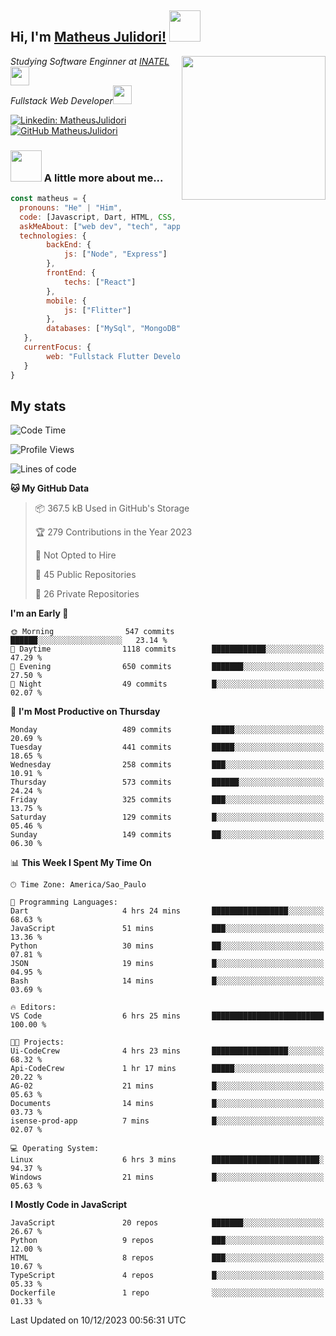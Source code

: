 <h2> Hi, I'm <a href="https://matheusjulidori.github.io" target="_blank">Matheus Julidori!</a> <img src="https://media.giphy.com/media/12oufCB0MyZ1Go/giphy.gif" width="50"></h2>
<img align='right' src="https://media.giphy.com/media/3oKIPnAiaMCws8nOsE/giphy.gif" width="230" height="auto">
<p><em>Studying Software Enginner at <a href="http://www.inatel.br" target="_blank">INATEL</a><img src="https://media.giphy.com/media/fYSnHlufseco8Fh93Z/giphy.gif" width="30"></br>
  Fullstack Web Developer<img src="https://media.giphy.com/media/WUlplcMpOCEmTGBtBW/giphy.gif" width="30">
</em></p>

[![Linkedin: MatheusJulidori](https://img.shields.io/badge/-MatheusJulidori-blue?style=flat-square&logo=Linkedin&logoColor=white&link=https://www.linkedin.com/in/MatheusJulidori/)](https://www.linkedin.com/in/MatheusJulidori/)
[![GitHub MatheusJulidori](https://img.shields.io/github/followers/matheusjulidori?label=follow&style=social)](https://github.com/MatheusJulidori)


### <img src="https://media.giphy.com/media/VgCDAzcKvsR6OM0uWg/giphy.gif" width="50"> A little more about me...  

```javascript
const matheus = {
  pronouns: "He" | "Him",
  code: [Javascript, Dart, HTML, CSS, Python, Java, C++],
  askMeAbout: ["web dev", "tech", "app dev", "games"],
  technologies: {
        backEnd: {
            js: ["Node", "Express"]
        },
        frontEnd: {
            techs: ["React"]
        },
        mobile: {
            js: ["Flitter"]
        },
        databases: ["MySql", "MongoDB","PostgreSQL","MariaDB"],
   },
   currentFocus: {
        web: "Fullstack Flutter Development"
   }
}
```
<h2>My stats</h2>

<!--START_SECTION:waka-->
![Code Time](http://img.shields.io/badge/Code%20Time-414%20hrs%2053%20mins-blue)

![Profile Views](http://img.shields.io/badge/Profile%20Views-7-blue)

![Lines of code](https://img.shields.io/badge/From%20Hello%20World%20I%27ve%20Written-7.1%20million%20lines%20of%20code-blue)

**🐱 My GitHub Data** 

> 📦 367.5 kB Used in GitHub's Storage 
 > 
> 🏆 279 Contributions in the Year 2023
 > 
> 🚫 Not Opted to Hire
 > 
> 📜 45 Public Repositories 
 > 
> 🔑 26 Private Repositories 
 > 
**I'm an Early 🐤** 

```text
🌞 Morning                547 commits         ██████░░░░░░░░░░░░░░░░░░░   23.14 % 
🌆 Daytime                1118 commits        ████████████░░░░░░░░░░░░░   47.29 % 
🌃 Evening                650 commits         ███████░░░░░░░░░░░░░░░░░░   27.50 % 
🌙 Night                  49 commits          █░░░░░░░░░░░░░░░░░░░░░░░░   02.07 % 
```
📅 **I'm Most Productive on Thursday** 

```text
Monday                   489 commits         █████░░░░░░░░░░░░░░░░░░░░   20.69 % 
Tuesday                  441 commits         █████░░░░░░░░░░░░░░░░░░░░   18.65 % 
Wednesday                258 commits         ███░░░░░░░░░░░░░░░░░░░░░░   10.91 % 
Thursday                 573 commits         ██████░░░░░░░░░░░░░░░░░░░   24.24 % 
Friday                   325 commits         ███░░░░░░░░░░░░░░░░░░░░░░   13.75 % 
Saturday                 129 commits         █░░░░░░░░░░░░░░░░░░░░░░░░   05.46 % 
Sunday                   149 commits         ██░░░░░░░░░░░░░░░░░░░░░░░   06.30 % 
```


📊 **This Week I Spent My Time On** 

```text
🕑︎ Time Zone: America/Sao_Paulo

💬 Programming Languages: 
Dart                     4 hrs 24 mins       █████████████████░░░░░░░░   68.63 % 
JavaScript               51 mins             ███░░░░░░░░░░░░░░░░░░░░░░   13.36 % 
Python                   30 mins             ██░░░░░░░░░░░░░░░░░░░░░░░   07.81 % 
JSON                     19 mins             █░░░░░░░░░░░░░░░░░░░░░░░░   04.95 % 
Bash                     14 mins             █░░░░░░░░░░░░░░░░░░░░░░░░   03.69 % 

🔥 Editors: 
VS Code                  6 hrs 25 mins       █████████████████████████   100.00 % 

🐱‍💻 Projects: 
Ui-CodeCrew              4 hrs 23 mins       █████████████████░░░░░░░░   68.32 % 
Api-CodeCrew             1 hr 17 mins        █████░░░░░░░░░░░░░░░░░░░░   20.22 % 
AG-02                    21 mins             █░░░░░░░░░░░░░░░░░░░░░░░░   05.63 % 
Documents                14 mins             █░░░░░░░░░░░░░░░░░░░░░░░░   03.73 % 
isense-prod-app          7 mins              █░░░░░░░░░░░░░░░░░░░░░░░░   02.07 % 

💻 Operating System: 
Linux                    6 hrs 3 mins        ████████████████████████░   94.37 % 
Windows                  21 mins             █░░░░░░░░░░░░░░░░░░░░░░░░   05.63 % 
```

**I Mostly Code in JavaScript** 

```text
JavaScript               20 repos            ███████░░░░░░░░░░░░░░░░░░   26.67 % 
Python                   9 repos             ███░░░░░░░░░░░░░░░░░░░░░░   12.00 % 
HTML                     8 repos             ███░░░░░░░░░░░░░░░░░░░░░░   10.67 % 
TypeScript               4 repos             █░░░░░░░░░░░░░░░░░░░░░░░░   05.33 % 
Dockerfile               1 repo              ░░░░░░░░░░░░░░░░░░░░░░░░░   01.33 % 
```




 Last Updated on 10/12/2023 00:56:31 UTC
<!--END_SECTION:waka-->
